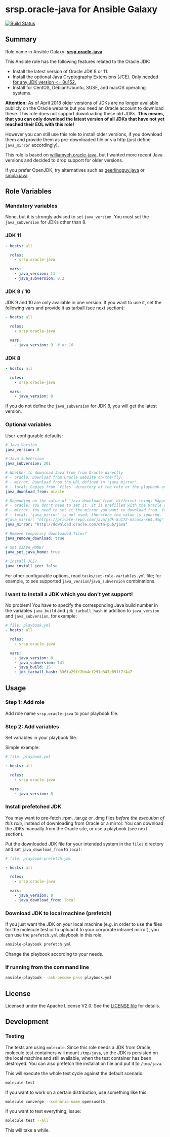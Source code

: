 # srsp.oracle-java for Ansible Galaxy

[![Build Status](https://travis-ci.org/srsp/ansible-oracle-java.svg?branch=master)](https://travis-ci.org/srsp/ansible-oracle-java) 

## Summary

Role name in Ansible Galaxy: **[srsp.oracle-java](https://galaxy.ansible.com/srsp/oracle-java/)**

This Ansible role has the following features related to the Oracle JDK:

 - Install the latest version of Oracle JDK 8 or 11.
 - Install the optional Java Cryptography Extensions (JCE). [Only needed for any JDK version <= 8u152.](https://bugs.java.com/view_bug.do?bug_id=JDK-8170157)
 - Install for CentOS, Debian/Ubuntu, SUSE, and macOS operating systems.
 
 **Attention:** As of April 2018 older versions of JDKs are no longer available publicly on the Oracle website,but you need an Oracle account to download these. 
 This role
 does not support downloading these old JDKs. **This means, that you can only download the latest version of all JDKs that have not yet reached their EOL with this role!**
 
However you can still use this role to install older versions, if you download them and provide them as pre-downloaded file or via http (just define `java_mirror` accordingly).
 
This role is based on [williamyeh.oracle-java](https://github.com/William-Yeh/ansible-oracle-java), but I wanted more recent Java versions and decided to drop support for older versions.

If you prefer OpenJDK, try alternatives such as [geerlingguy.java](https://galaxy.ansible.com/geerlingguy/java/) or [smola.java](https://galaxy.ansible.com/smola/java/).

## Role Variables

### Mandatory variables

None, but it is strongly advised to set `java_version`. You must set the `java_subversion` for JDKs other than 8.

### JDK 11 

```yaml
- hosts: all

  roles:
    - srsp.oracle-java

  vars:
    - java_version: 11
    - java_subversion: 0.2
```

### JDK 9 / 10

JDK 9 and 10 are only available in one version. If you want to use it, set the following vars and provide it as tarball (see next section):

```yaml
- hosts: all

  roles:
    - srsp.oracle-java

  vars:
    - java_version: 9  # or 10
```

### JDK 8

```yaml
- hosts: all

  roles:
    - srsp.oracle-java

  vars:
    - java_version: 8
```

If you do not define the `java_subversion` for JDK 8, you will get the latest version.


### Optional variables

User-configurable defaults:

```yaml
# Java Version
java_version: 8

# Java Subversion
java_subversion: 201

# Whether to download Java from from Oracle directly
# - oracle: Download from Oracle website on-the-fly.
# - mirror: Download from the URL defined in 'java_mirror'.
# - local: Copies from `files` directory of the role or the playbook on the control machine.
java_download_from: oracle

# Depending on the value of 'java_download_from' different things happen here:
# - oracle: You don't need to set it. It is prefilled with the Oracle download mirror.
# - mirror: You need to set it the mirror you want to download from. You need to set the complete URL including the file, like in the example below. If you also want the JCE, you need to set 'jce_zip_url' as well.
# - local: 'java_mirror' is not used, therefore the value is ignored.
#java_mirror: "https://private-repo.com/java/jdk-8u172-macosx-x64.dmg"
java_mirror: "http://download.oracle.com/otn-pub/java"

# Remove temporary downloaded files?
java_remove_download: true

# Set $JAVA_HOME?
java_set_java_home: true

# Install JCE?
java_install_jce: false
```

For other configurable options, read `tasks/set-role-variables.yml` file; for example, to see supported `java_version`/`java_subversion` combinations.

### I want to install a JDK which you don't yet support!

No problem! You have to specify the corresponding Java build number in the variables `java_build` and `jdk_tarball_hash` in addition to `java_version` and `java_subversion`, for example:

```yaml
# file: playbook.yml
- hosts: all

  roles:
    - srsp.oracle-java

  vars:
    - java_version: 8
    - java_subversion: 141
    - java_build: 15
    - jdk_tarball_hash: 336fa29ff2bb4ef291e347e091f7f4a7
```


## Usage

### Step 1: Add role

Add role name `srsp.oracle-java` to your playbook file.

### Step 2: Add variables

Set variables in your playbook file.

Simple example:

```yaml
# file: playbook.yml

- hosts: all

  roles:
    - srsp.oracle-java

  vars:
    - java_version: 8
```

### Install prefetched JDK

You may want to pre-fetch .rpm, .tar.gz or .dmg files *before the execution of this role*, instead of downloading from Oracle or a mirror. You can download the JDKs manually from the Oracle site, or use a playbook (see next section).

Put the downloaded JDK file for your intended system in the `files` directory and set `java_download_from` to 
`local`:

```yaml
# file: playbook-prefetch.yml

- hosts: all

  roles:
    - srsp.oracle-java

  vars:
    - java_version: 8
    - java_download_from: local
```

### Download JDK to local machine (prefetch)

If you just want the JDK on your local machine (e.g. in order to use the files for the 
molecule test or to upload it to your corporate intranet mirror), you can use the 
`prefetch.yml` playbook in this role:

```bash
ansible-playbook prefetch.yml
```

Change the playbook according to your needs.

### If running from the command line

```bash
ansible-playbook --ask-become-pass playbook.yml
```

## License

Licensed under the Apache License V2.0. See the [LICENSE file](LICENSE) for details.

## Development

### Testing

The tests are using `molecule`. Since this role needs a JDK from Oracle, molecule test
containers will mount `/tmp/java`, so the JDK is persisted on the local machine and still
available, when the test container has been destroyed. You can also prefetch the installation file 
and put it to `/tmp/java`.

 This will execute the whole test cycle against the default scenario:

```bash
molecule test
```

If you want to work on a certain distribution, use something like this:

```bash
molecule converge --scenario-name opensuse15
```

If you want to test everything, issue:

```bash
molecule test --all
```

This will take a while.